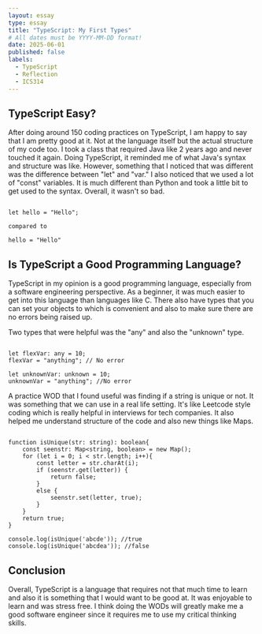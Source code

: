```yaml
---
layout: essay
type: essay
title: "TypeScript: My First Types"
# All dates must be YYYY-MM-DD format!
date: 2025-06-01
published: false
labels:
  - TypeScript
  - Reflection
  - ICS314
---
```


## TypeScript Easy?

After doing around 150 coding practices on TypeScript, I am happy to say that I am pretty good at it. Not at the language itself but the actual structure of my code too. I took a class that required Java like 2 years ago and never touched it again. Doing TypeScript, it reminded me of what Java's syntax and structure was like. However, something that I noticed that was different was the difference between "let" and "var." I also noticed that we used a lot of "const" variables. It is much different than Python and took a little bit to get used to the syntax. Overall, it wasn't so bad.

```

let hello = "Hello";

compared to

hello = "Hello"

```

## Is TypeScript a Good Programming Language?

TypeScript in my opinion is a good programming language, especially from a software engineering perspective. As a beginner, it was much easier to get into this language than languages like C. There also have types that you can set your objects to which is convenient and also to make sure there are no errors being raised up.  

Two types that were helpful was the "any" and also the "unknown" type. 

```

let flexVar: any = 10;
flexVar = "anything"; // No error

let unknownVar: unknown = 10;
unknownVar = "anything"; //No error

```

A practice WOD that I found useful was finding if a string is unique or not. It was something that we can use in a real life setting. It's like Leetcode style coding which is really helpful in interviews for tech companies. It also helped me understand structure of the code and also new things like Maps.  

```

function isUnique(str: string): boolean{
    const seenstr: Map<string, boolean> = new Map();
    for (let i = 0; i < str.length; i++){
        const letter = str.charAt(i);
        if (seenstr.get(letter)) {
            return false;
        } 
        else {
            seenstr.set(letter, true);
        }
    }
    return true;
}

console.log(isUnique('abcde')); //true
console.log(isUnique('abcdea')); //false

```
 
## Conclusion

Overall, TypeScript is a language that requires not that much time to learn and also it is something that I would want to be good at. It was enjoyable to learn and was stress free. I think doing the WODs will greatly make me a good software engineer since it requires me to use my critical thinking skills. 
